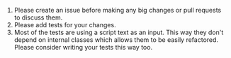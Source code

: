 1. Please create an issue before making any big changes or pull requests to discuss them.
2. Please add tests for your changes.
3. Most of the tests are using a script text as an input. This way they don't depend on internal classes which allows them to be easily refactored. Please consider writing your tests this way too.
